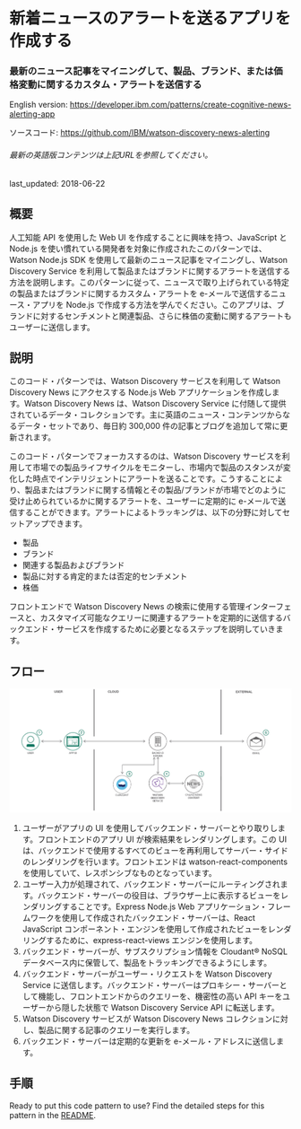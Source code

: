 # 新着ニュースのアラートを送るアプリを作成する

### 最新のニュース記事をマイニングして、製品、ブランド、または価格変動に関するカスタム・アラートを送信する

English version: https://developer.ibm.com/patterns/create-cognitive-news-alerting-app

ソースコード: https://github.com/IBM/watson-discovery-news-alerting

###### 最新の英語版コンテンツは上記URLを参照してください。
last_updated: 2018-06-22

 ## 概要

人工知能 API を使用した Web UI を作成することに興味を持つ、JavaScript と Node.js を使い慣れている開発者を対象に作成されたこのパターンでは、Watson Node.js SDK を使用して最新のニュース記事をマイニングし、Watson Discovery Service を利用して製品またはブランドに関するアラートを送信する方法を説明します。このパターンに従って、ニュースで取り上げられている特定の製品またはブランドに関するカスタム・アラートを e-メールで送信するニュース・アプリを Node.js で作成する方法を学んでください。このアプリは、ブランドに対するセンチメントと関連製品、さらに株価の変動に関するアラートもユーザーに送信します。

## 説明

このコード・パターンでは、Watson Discovery サービスを利用して Watson Discovery News にアクセスする Node.js Web アプリケーションを作成します。Watson Discovery News は、Watson Discovery Service に付随して提供されているデータ・コレクションです。主に英語のニュース・コンテンツからなるデータ・セットであり、毎日約 300,000 件の記事とブログを追加して常に更新されます。

このコード・パターンでフォーカスするのは、Watson Discovery サービスを利用して市場での製品ライフサイクルをモニターし、市場内で製品のスタンスが変化した時点でインテリジェントにアラートを送ることです。こうすることにより、製品またはブランドに関する情報とその製品/ブランドが市場でどのように受け止められているかに関するアラートを、ユーザーに定期的に e-メールで送信することができます。アラートによるトラッキングは、以下の分野に対してセットアップできます。

* 製品
* ブランド
* 関連する製品およびブランド
* 製品に対する肯定的または否定的センチメント
* 株価

フロントエンドで Watson Discovery News の検索に使用する管理インターフェースと、カスタマイズ可能なクエリーに関連するアラートを定期的に送信するバックエンド・サービスを作成するために必要となるステップを説明していきます。

## フロー

![フロー](./images/news-architecture.png)

1. ユーザーがアプリの UI を使用してバックエンド・サーバーとやり取りします。フロントエンドのアプリ UI が検索結果をレンダリングします。この UI は、バックエンドで使用するすべてのビューを再利用してサーバー・サイドのレンダリングを行います。フロントエンドは watson-react-components を使用していて、レスポンシブなものとなっています。
1. ユーザー入力が処理されて、バックエンド・サーバーにルーティングされます。バックエンド・サーバーの役目は、ブラウザー上に表示するビューをレンダリングすることです。Express Node.js Web アプリケーション・フレームワークを使用して作成されたバックエンド・サーバーは、React JavaScript コンポーネント・エンジンを使用して作成されたビューをレンダリングするために、express-react-views エンジンを使用します。
1. バックエンド・サーバーが、サブスクリプション情報を Cloudant&reg; NoSQL データベース内に保管して、製品をトラッキングできるようにします。
1. バックエンド・サーバーがユーザー・リクエストを Watson Discovery Service に送信します。バックエンド・サーバーはプロキシー・サーバーとして機能し、フロントエンドからのクエリーを、機密性の高い API キーをユーザーから隠した状態で Watson Discovery Service API に転送します。
1. Watson Discovery サービスが Watson Discovery News コレクションに対し、製品に関する記事のクエリーを実行します。
1. バックエンド・サーバーは定期的な更新を e-メール・アドレスに送信します。

## 手順

Ready to put this code pattern to use? Find the detailed steps for this pattern in the [README](https://github.com/IBM/watson-discovery-news-alerting/blob/master/README.md).
